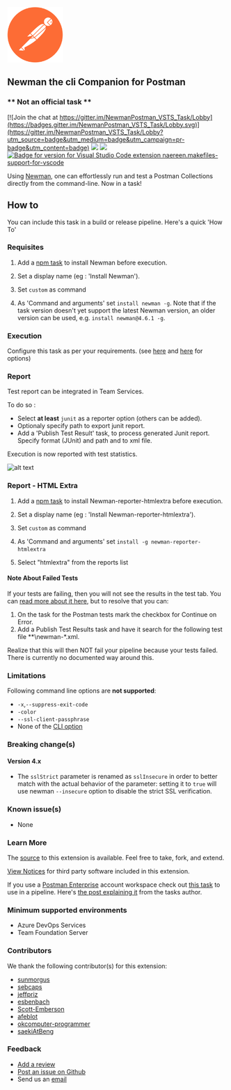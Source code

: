 ![](https://github.com/carlowahlstedt/NewmanPostman_VSTS_Task/blob/master/static/images/logo.png?raw=true)

## Newman the cli Companion for Postman ##
### ** Not an official task **

[![Join the chat at https://gitter.im/NewmanPostman_VSTS_Task/Lobby](https://badges.gitter.im/NewmanPostman_VSTS_Task/Lobby.svg)](https://gitter.im/NewmanPostman_VSTS_Task/Lobby?utm_source=badge&utm_medium=badge&utm_campaign=pr-badge&utm_content=badge)
![](https://carlo.visualstudio.com/_apis/public/build/definitions/2a4da4b3-df80-44fa-b40f-1f86827ea145/11/badge)
![](https://carlo.vsrm.visualstudio.com/_apis/public/Release/badge/2a4da4b3-df80-44fa-b40f-1f86827ea145/1/1)
[![Badge for version for Visual Studio Code extension naereen.makefiles-support-for-vscode](https://vsmarketplacebadge.apphb.com/version/carlowahlstedt.NewmanPostman.svg)](https://marketplace.visualstudio.com/items?itemName=carlowahlstedt.NewmanPostman)

Using [Newman](https://www.getpostman.com/docs/postman/collection_runs/command_line_integration_with_newman), one can effortlessly run and test a Postman Collections directly from the command-line. Now in a task!

## How to ##

You can include this task in a build or release pipeline. Here's a quick 'How To'

### Requisites ###

1. Add a [npm task](https://docs.microsoft.com/fr-fr/vsts/build-release/tasks/package/npm) to install Newman before execution.

1. Set a display name (eg : 'Install Newman').

1. Set `custom` as command

1. As 'Command and arguments' set `install newman -g`. Note that if the task version doesn't yet support the latest Newman version, an older version can be used, e.g. `install newman@4.6.1 -g`.

### Execution ###

Configure this task as per your requirements. (see [here](https://github.com/postmanlabs/newman#command-line-options) and [here](#Limitations) for options)

### Report ###

Test report can be integrated in Team Services.

To do so :

- Select **at least** `junit` as a reporter option (others can be added).
- Optionaly specify path to export junit report.
- Add a 'Publish Test Result' task, to process generated Junit report. Specify format (JUnit) and path and to xml file.

Execution is now reported with test statistics.

![alt text](https://github.com/carlowahlstedt/NewmanPostman_VSTS_Task/blob/master/static/images/testresult.png?raw=true "Test result")

### Report - HTML Extra ###

1. Add a [npm task](https://docs.microsoft.com/fr-fr/vsts/build-release/tasks/package/npm) to install Newman-reporter-htmlextra before execution.

1. Set a display name (eg : 'Install Newman-reporter-htmlextra').

1. Set `custom` as command

1. As 'Command and arguments' set `install -g newman-reporter-htmlextra`

1. Select "htmlextra" from the reports list

#### Note About Failed Tests

If your tests are failing, then you will not see the results in the test tab. You can [read more about it here](https://github.com/carlowahlstedt/NewmanPostman_VSTS_Task/issues/10#issuecomment-373421482), but to resolve that you can:

1. On the task for the Postman tests mark the checkbox for Continue on Error.   
2. Add a Publish Test Results task and have it search for the following test file **\newman-*.xml.

Realize that this will then NOT fail your pipeline because your tests failed. There is currently no documented way around this.

### Limitations ###

Following command line options are **not supported**:

- `-x`,`--suppress-exit-code`
- `-color`
- `--ssl-client-passphrase`
- None of the [CLI option](https://github.com/postmanlabs/newman#cli-reporter-options)

### Breaking change(s) ###

#### Version 4.x ####

* The `sslStrict` parameter is renamed as `sslInsecure` in order to better match with the actual behavior of the parameter: setting it to `true` will use newman `--insecure` option to disable the strict SSL verification.

### Known issue(s) ###

- None

### Learn More ###

The [source](https://github.com/carlowahlstedt/NewmanPostman_VSTS_Task/) to this extension is available. Feel free to take, fork, and extend.

[View Notices](https://github.com/carlowahlstedt/NewmanPostman_VSTS_Task/blob/master/ThirdPartyNotices.txt) for third party software included in this extension.

If you use a [Postman Enterprise](https://www.getpostman.com/enterprise) account workspace check out [this task](https://marketplace.visualstudio.com/items?itemName=OneLuckiDev.getPostmanJSON) to use in a pipeline. Here's [the post explaining it](http://blog.oneluckidev.com/post/using-postman-and-newman-in-your-azure-devops-pipeline) from the tasks author.

### Minimum supported environments ###

- Azure DevOps Services
- Team Foundation Server

### Contributors ###

We thank the following contributor(s) for this extension:

- [sunmorgus](https://github.com/sunmorgus)
- [sebcaps](https://github.com/sebcaps)
- [jeffpriz](https://github.com/jeffpriz)
- [esbenbach](https://github.com/esbenbach)
- [Scott-Emberson](https://github.com/Scott-Emberson)
- [afeblot](https://github.com/afeblot)
- [okcomputer-programmer](https://github.com/okcomputer-programmer)
- [saekiAtBeng](https://github.com/saekiAtBeng)

### Feedback ###

- [Add a review](https://marketplace.visualstudio.com/items?itemName=carlowahlstedt.NewmanPostman#review-details)
- [Post an issue on Github](https://github.com/carlowahlstedt/NewmanPostman_VSTS_Task/issues/new)
- Send us an [email](mailto:carlowahlstedt@gmail.com)
